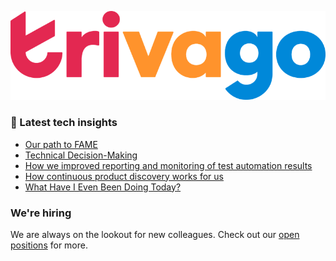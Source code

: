 ![trivago logo](/images/logo-trivago.png)

### 📝 Latest tech insights

<!-- BLOG-POST-LIST:START -->
- [Our path to FAME](https://tech.trivago.com/post/2023-03-07-our-path-to-fame/)
- [Technical Decision-Making](https://tech.trivago.com/post/2023-02-22-technical-decision-making/)
- [How we improved reporting and monitoring of test automation results](https://tech.trivago.com/post/2023-02-15-how-we-improved-reporting-and-monitoring-of-test-automation-results/)
- [How continuous product discovery works for us](https://tech.trivago.com/post/2023-02-01-how-continuous-product-discovery-works-for-us/)
- [What Have I Even Been Doing Today?](https://tech.trivago.com/post/2023-01-03-engineer-to-manager-three-mindset-shifts/)
<!-- BLOG-POST-LIST:END -->

### We're hiring

We are always on the lookout for new colleagues.
Check out our [open positions](https://company.trivago.com/open-positions/?gh_src=5d4685202) for more.

<!--

**Here are some ideas to get you started:**

🙋‍♀️ A short introduction - what is your organization all about?
🌈 Contribution guidelines - how can the community get involved?
👩‍💻 Useful resources - where can the community find your docs? Is there anything else the community should know?
🍿 Fun facts - what does your team eat for breakfast?
🧙 Remember, you can do mighty things with the power of [Markdown](https://guides.github.com/features/mastering-markdown/)
-->

